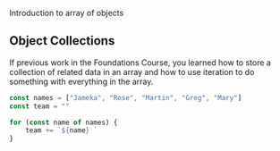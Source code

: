 Introduction to array of objects

## Object Collections

If previous work in the Foundations Course, you learned how to store a collection of related data in an array and how to use iteration to do something with everything in the array.

```js
const names = ["Jameka", "Rose", "Martin", "Greg", "Mary"]
const team = ""

for (const name of names) {
	team += `${name} `
}
```


<!--stackedit_data:
eyJoaXN0b3J5IjpbLTE4NjU4OTEzMSw3MzA5OTgxMTZdfQ==
-->
